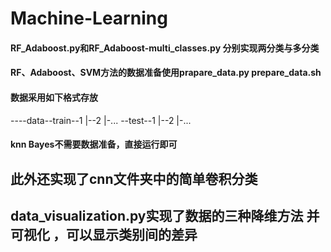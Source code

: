 # Machine-Learning
#### RF_Adaboost.py和RF_Adaboost-multi_classes.py 分别实现两分类与多分类
#### RF、Adaboost、SVM方法的数据准备使用prapare_data.py prepare_data.sh
#### 数据采用如下格式存放
----data--train--1
              |--2
              |-...
        --test--1
              |--2
              |-...
#### knn Bayes不需要数据准备，直接运行即可

## 此外还实现了cnn文件夹中的简单卷积分类

## data_visualization.py实现了数据的三种降维方法 并可视化 ，可以显示类别间的差异
